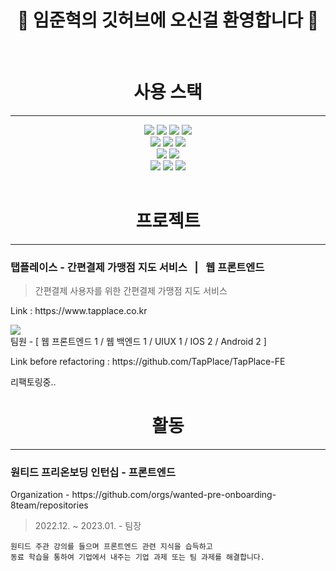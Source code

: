 
# <div align=center>👋 임준혁의 깃허브에 오신걸 환영합니다 👋</div>
<br />
<div align=center>
  <h1>사용 스택</h1>
  <hr />
</div>  
<div align=center> 
  <img src="https://img.shields.io/badge/html5-E34F26?style=for-the-badge&logo=html5&logoColor=white"> 
  <img src="https://img.shields.io/badge/css-1572B6?style=for-the-badge&logo=css3&logoColor=white"> 
  <img src="https://img.shields.io/badge/javascript-F7DF1E?style=for-the-badge&logo=javascript&logoColor=black"> 
  <img src="https://img.shields.io/badge/jquery-0769AD?style=for-the-badge&logo=jquery&logoColor=white">
  <br>
  <img src="https://img.shields.io/badge/react-61DAFB?style=for-the-badge&logo=react&logoColor=black"> 
  <img src="https://img.shields.io/badge/Typescript-3178C6?style=for-the-badge&logo=typescript&logoColor=white"/>
  <img src="https://img.shields.io/badge/amazonaws-232F3E?style=for-the-badge&logo=amazonaws&logoColor=white">
  <br>
  <img src="https://img.shields.io/badge/bootstrap-7952B3?style=for-the-badge&logo=bootstrap&logoColor=white">
  <img src="https://img.shields.io/badge/fontawesome-339AF0?style=for-the-badge&logo=fontawesome&logoColor=white">
  <br>
  <img src="https://img.shields.io/badge/github-181717?style=for-the-badge&logo=github&logoColor=white">
  <img src="https://img.shields.io/badge/Slack-4A154B?style=for-the-badge&logo=Slack&logoColor=white"/>
  <img src="https://img.shields.io/badge/Notion-000000?style=for-the-badge&logo=Notion&logoColor=white"/>
</div>
<br>
<div align=center>
  <h1>프로젝트</h1>
  <hr />
</div>
<div>
	<h3>탭플레이스 - 간편결제 가맹점 지도 서비스&nbsp;&nbsp;&nbsp;|&nbsp;&nbsp;&nbsp;웹 프론트엔드</h3>
	<blockquote>간편결제 사용자를 위한 간편결제 가맹점 지도 서비스</blockquote>
	<p>Link : https://www.tapplace.co.kr</p>
	<a href="https://github.com/TapPlace/TapPlace-FE-Nextjs" target="_blank">
	   <img src="https://user-images.githubusercontent.com/67939901/220843008-6a1aefae-da90-4819-9439-5531eba54a91.PNG" />
	</a>
	<div>팀원 - [ 웹 프론트엔드 1 / 웹 백엔드 1 / UIUX 1 / IOS 2 / Android 2 ]</div>
	<p>Link before refactoring : https://github.com/TapPlace/TapPlace-FE</p>
	<p>리팩토링중..</p>
</div>
<div align=center>
  <h1>활동</h1>
  <hr />
</div>
<div>
	<h3>원티드 프리온보딩 인턴십 - 프론트엔드</h3>
	<div>Organization - https://github.com/orgs/wanted-pre-onboarding-8team/repositories</div>
	<blockquote>2022.12. ~ 2023.01. - 팀장</blockquote>
	<code>원티드 주관 강의를 들으며 프론트엔드 관련 지식을 습득하고<br/>동료 학습을 통하여 기업에서 내주는 기업 과제 또는 팀 과제를 해결합니다.</code>
</div>
